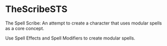 # TheScribeSTS
The Spell Scribe: An attempt to create a character that uses modular spells as a core concept.

Use Spell Effects and Spell Modifiers to create modular spells.

